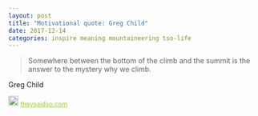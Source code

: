 ```yaml
---
layout: post
title: "Motivational quote: Greg Child"
date: 2017-12-14
categories: inspire meaning mountaineering tso-life
---
```

> Somewhere between the bottom of the climb and the summit is the answer to the mystery why we climb.

Greg Child

<span style="z-index:50;font-size:0.9em;"><img src="https://theysaidso.com/branding/theysaidso.png" height="20" width="20" alt="theysaidso.com"/><a href="https://theysaidso.com" title="Powered by quotes from theysaidso.com" style="color: #9fcc25; margin-left: 4px; vertical-align: middle;">theysaidso.com</a></span>
